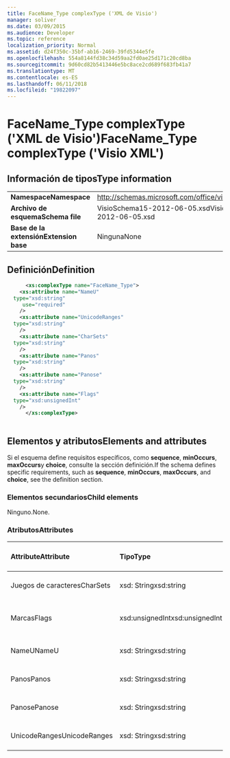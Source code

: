 ```yaml
---
title: FaceName_Type complexType ('XML de Visio')
manager: soliver
ms.date: 03/09/2015
ms.audience: Developer
ms.topic: reference
localization_priority: Normal
ms.assetid: d24f350c-35bf-ab16-2469-39fd5344e5fe
ms.openlocfilehash: 554a8144fd38c34d59aa2fd0ae25d171c20cd8ba
ms.sourcegitcommit: 9d60cd82b5413446e5bc8ace2cd689f683fb41a7
ms.translationtype: MT
ms.contentlocale: es-ES
ms.lasthandoff: 06/11/2018
ms.locfileid: "19822097"
---
```

# <a name="facenametype-complextype-visio-xml"></a><span data-ttu-id="494c6-102">FaceName_Type complexType ('XML de Visio')</span><span class="sxs-lookup"><span data-stu-id="494c6-102">FaceName_Type complexType ('Visio XML')</span></span>

## <a name="type-information"></a><span data-ttu-id="494c6-103">Información de tipos</span><span class="sxs-lookup"><span data-stu-id="494c6-103">Type information</span></span>

|||
|:-----|:-----|
|<span data-ttu-id="494c6-104">**Namespace**</span><span class="sxs-lookup"><span data-stu-id="494c6-104">**Namespace**</span></span> <br/> |http://schemas.microsoft.com/office/visio/2011/1/core  <br/> |
|<span data-ttu-id="494c6-105">**Archivo de esquema**</span><span class="sxs-lookup"><span data-stu-id="494c6-105">**Schema file**</span></span> <br/> |<span data-ttu-id="494c6-106">VisioSchema15-2012-06-05.xsd</span><span class="sxs-lookup"><span data-stu-id="494c6-106">VisioSchema15-2012-06-05.xsd</span></span>  <br/> |
|<span data-ttu-id="494c6-107">**Base de la extensión**</span><span class="sxs-lookup"><span data-stu-id="494c6-107">**Extension base**</span></span> <br/> |<span data-ttu-id="494c6-108">Ninguna</span><span class="sxs-lookup"><span data-stu-id="494c6-108">None</span></span>  <br/> |
   
## <a name="definition"></a><span data-ttu-id="494c6-109">Definición</span><span class="sxs-lookup"><span data-stu-id="494c6-109">Definition</span></span>

```XML
      <xs:complexType name="FaceName_Type">
    <xs:attribute name="NameU"
  type="xsd:string"
     use="required"
    />
    <xs:attribute name="UnicodeRanges"
  type="xsd:string"
    />
    <xs:attribute name="CharSets"
  type="xsd:string"
    />
    <xs:attribute name="Panos"
  type="xsd:string"
    />
    <xs:attribute name="Panose"
  type="xsd:string"
    />
    <xs:attribute name="Flags"
  type="xsd:unsignedInt"
    />
      </xs:complexType>
      
```

## <a name="elements-and-attributes"></a><span data-ttu-id="494c6-110">Elementos y atributos</span><span class="sxs-lookup"><span data-stu-id="494c6-110">Elements and attributes</span></span>

<span data-ttu-id="494c6-111">Si el esquema define requisitos específicos, como **sequence**, **minOccurs**, **maxOccurs**y **choice**, consulte la sección definición.</span><span class="sxs-lookup"><span data-stu-id="494c6-111">If the schema defines specific requirements, such as **sequence**, **minOccurs**, **maxOccurs**, and **choice**, see the definition section.</span></span> 
  
### <a name="child-elements"></a><span data-ttu-id="494c6-112">Elementos secundarios</span><span class="sxs-lookup"><span data-stu-id="494c6-112">Child elements</span></span>

<span data-ttu-id="494c6-113">Ninguno.</span><span class="sxs-lookup"><span data-stu-id="494c6-113">None.</span></span>
  
### <a name="attributes"></a><span data-ttu-id="494c6-114">Atributos</span><span class="sxs-lookup"><span data-stu-id="494c6-114">Attributes</span></span>

|<span data-ttu-id="494c6-115">**Attribute**</span><span class="sxs-lookup"><span data-stu-id="494c6-115">**Attribute**</span></span>|<span data-ttu-id="494c6-116">**Tipo**</span><span class="sxs-lookup"><span data-stu-id="494c6-116">**Type**</span></span>|<span data-ttu-id="494c6-117">**Obligatorio**</span><span class="sxs-lookup"><span data-stu-id="494c6-117">**Required**</span></span>|<span data-ttu-id="494c6-118">**Descripción**</span><span class="sxs-lookup"><span data-stu-id="494c6-118">**Description**</span></span>|<span data-ttu-id="494c6-119">**Valores posibles**</span><span class="sxs-lookup"><span data-stu-id="494c6-119">**Possible values**</span></span>|
|:-----|:-----|:-----|:-----|:-----|
|<span data-ttu-id="494c6-120">Juegos de caracteres</span><span class="sxs-lookup"><span data-stu-id="494c6-120">CharSets</span></span>  <br/> |<span data-ttu-id="494c6-121">xsd: String</span><span class="sxs-lookup"><span data-stu-id="494c6-121">xsd:string</span></span>  <br/> |<span data-ttu-id="494c6-122">opcional</span><span class="sxs-lookup"><span data-stu-id="494c6-122">optional</span></span>  <br/> ||<span data-ttu-id="494c6-123">Valores del tipo XSD: String.</span><span class="sxs-lookup"><span data-stu-id="494c6-123">Values of the xsd:string type.</span></span>  <br/> |
|<span data-ttu-id="494c6-124">Marcas</span><span class="sxs-lookup"><span data-stu-id="494c6-124">Flags</span></span>  <br/> |<span data-ttu-id="494c6-125">xsd:unsignedInt</span><span class="sxs-lookup"><span data-stu-id="494c6-125">xsd:unsignedInt</span></span>  <br/> |<span data-ttu-id="494c6-126">opcional</span><span class="sxs-lookup"><span data-stu-id="494c6-126">optional</span></span>  <br/> ||<span data-ttu-id="494c6-127">Valores del tipo xsd:unsignedInt.</span><span class="sxs-lookup"><span data-stu-id="494c6-127">Values of the xsd:unsignedInt type.</span></span>  <br/> |
|<span data-ttu-id="494c6-128">NameU</span><span class="sxs-lookup"><span data-stu-id="494c6-128">NameU</span></span>  <br/> |<span data-ttu-id="494c6-129">xsd: String</span><span class="sxs-lookup"><span data-stu-id="494c6-129">xsd:string</span></span>  <br/> |<span data-ttu-id="494c6-130">necesario</span><span class="sxs-lookup"><span data-stu-id="494c6-130">required</span></span>  <br/> ||<span data-ttu-id="494c6-131">Valores del tipo XSD: String.</span><span class="sxs-lookup"><span data-stu-id="494c6-131">Values of the xsd:string type.</span></span>  <br/> |
|<span data-ttu-id="494c6-132">Panos</span><span class="sxs-lookup"><span data-stu-id="494c6-132">Panos</span></span>  <br/> |<span data-ttu-id="494c6-133">xsd: String</span><span class="sxs-lookup"><span data-stu-id="494c6-133">xsd:string</span></span>  <br/> |<span data-ttu-id="494c6-134">opcional</span><span class="sxs-lookup"><span data-stu-id="494c6-134">optional</span></span>  <br/> ||<span data-ttu-id="494c6-135">Valores del tipo XSD: String.</span><span class="sxs-lookup"><span data-stu-id="494c6-135">Values of the xsd:string type.</span></span>  <br/> |
|<span data-ttu-id="494c6-136">Panose</span><span class="sxs-lookup"><span data-stu-id="494c6-136">Panose</span></span>  <br/> |<span data-ttu-id="494c6-137">xsd: String</span><span class="sxs-lookup"><span data-stu-id="494c6-137">xsd:string</span></span>  <br/> |<span data-ttu-id="494c6-138">opcional</span><span class="sxs-lookup"><span data-stu-id="494c6-138">optional</span></span>  <br/> ||<span data-ttu-id="494c6-139">Valores del tipo XSD: String.</span><span class="sxs-lookup"><span data-stu-id="494c6-139">Values of the xsd:string type.</span></span>  <br/> |
|<span data-ttu-id="494c6-140">UnicodeRanges</span><span class="sxs-lookup"><span data-stu-id="494c6-140">UnicodeRanges</span></span>  <br/> |<span data-ttu-id="494c6-141">xsd: String</span><span class="sxs-lookup"><span data-stu-id="494c6-141">xsd:string</span></span>  <br/> |<span data-ttu-id="494c6-142">opcional</span><span class="sxs-lookup"><span data-stu-id="494c6-142">optional</span></span>  <br/> ||<span data-ttu-id="494c6-143">Valores del tipo XSD: String.</span><span class="sxs-lookup"><span data-stu-id="494c6-143">Values of the xsd:string type.</span></span>  <br/> |
   

